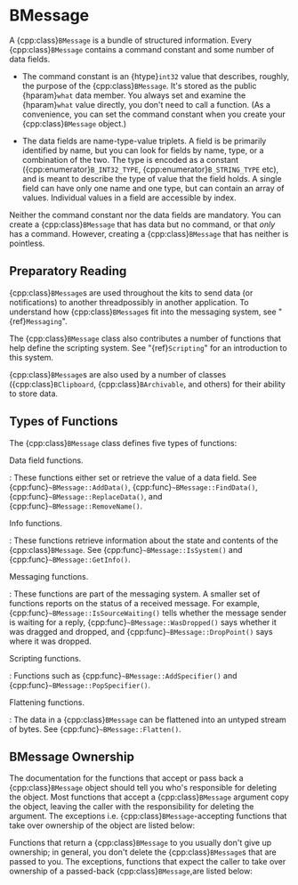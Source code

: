 # BMessage

A {cpp:class}`BMessage` is a bundle of structured information. Every
{cpp:class}`BMessage` contains a command constant and some number of data
fields.

- The command constant is an {htype}`int32` value that describes, roughly,
  the purpose of the {cpp:class}`BMessage`. It's stored as the public
  {hparam}`what` data member. You always set and examine the {hparam}`what`
  value directly, you don't need to call a function. (As a convenience, you
  can set the command constant when you create your {cpp:class}`BMessage`
  object.)

- The data fields are name-type-value triplets. A field is be primarily
  identified by name, but you can look for fields by name, type, or a
  combination of the two. The type is encoded as a constant
  ({cpp:enumerator}`B_INT32_TYPE`, {cpp:enumerator}`B_STRING_TYPE` etc),
  and is meant to describe the type of value that the field holds. A single
  field can have only one name and one type, but can contain an array of
  values. Individual values in a field are accessible by index.

Neither the command constant nor the data fields are mandatory. You can
create a {cpp:class}`BMessage` that has data but no command, or that _only_
has a command. However, creating a {cpp:class}`BMessage` that has neither
is pointless.

## Preparatory Reading

{cpp:class}`BMessage`s are used throughout the kits to send data (or
notifications) to another threadpossibly in another application. To
understand how {cpp:class}`BMessage`s fit into the messaging system, see
"{ref}`Messaging`".

The {cpp:class}`BMessage` class also contributes a number of functions that
help define the scripting system. See "{ref}`Scripting`" for an
introduction to this system.

{cpp:class}`BMessage`s are also used by a number of classes
({cpp:class}`BClipboard`, {cpp:class}`BArchivable`, and others) for their
ability to store data.

## Types of Functions

The {cpp:class}`BMessage` class defines five types of functions:

Data field functions.

: These functions either set or retrieve the value of a data field. See
{cpp:func}`~BMessage::AddData()`, {cpp:func}`~BMessage::FindData()`,
{cpp:func}`~BMessage::ReplaceData()`, and
{cpp:func}`~BMessage::RemoveName()`.

Info functions.

: These functions retrieve information about the state and contents of the
{cpp:class}`BMessage`. See {cpp:func}`~BMessage::IsSystem()` and
{cpp:func}`~BMessage::GetInfo()`.

Messaging functions.

: These functions are part of the messaging system. A smaller set of
functions reports on the status of a received message. For example,
{cpp:func}`~BMessage::IsSourceWaiting()` tells whether the message sender
is waiting for a reply, {cpp:func}`~BMessage::WasDropped()` says whether it
was dragged and dropped, and {cpp:func}`~BMessage::DropPoint()` says where
it was dropped.

Scripting functions.

: Functions such as {cpp:func}`~BMessage::AddSpecifier()` and
{cpp:func}`~BMessage::PopSpecifier()`.

Flattening functions.

: The data in a {cpp:class}`BMessage` can be flattened into an untyped stream
of bytes. See {cpp:func}`~BMessage::Flatten()`.

## BMessage Ownership

The documentation for the functions that accept or pass back a
{cpp:class}`BMessage` object should tell you who's responsible for deleting
the object. Most functions that accept a {cpp:class}`BMessage` argument
copy the object, leaving the caller with the responsibility for deleting
the argument. The exceptions i.e. {cpp:class}`BMessage`-accepting functions
that take over ownership of the object are listed below:

Functions that return a {cpp:class}`BMessage` to you usually don't give up
ownership; in general, you don't delete the {cpp:class}`BMessage`s that are
passed to you. The exceptions, functions that expect the caller to take
over ownership of a passed-back {cpp:class}`BMessage`,are listed below:
